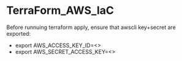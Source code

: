 # TerraForm_AWS_IaC
Before runnuing terraform apply, ensure that awscli key+secret are exported:

- export AWS_ACCESS_KEY_ID=<>
- export AWS_SECRET_ACCESS_KEY=<>
